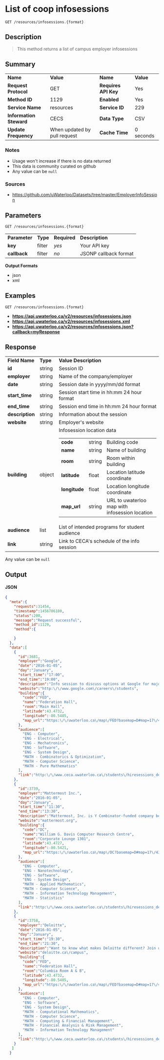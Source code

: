 # List of coop infosessions

```
GET /resources/infosessions.{format}
```

## Description

> This method returns a list of campus employer infosessions

## Summary

<table>
  <tr>
    <td><b>Name</b></td>
    <td><b>Value</b></td>
    <td><b><b>Name</b></b></td>
    <td><b>Value</b></td>
  </tr>
  <tr>
    <td><b>Request Protocol</b></td>
    <td>GET</td>
    <td><b>Requires API Key</b></td>
    <td>Yes</td>
  </tr>
  <tr>
    <td><b>Method ID</b></td>
    <td>1129</td>
    <td><b>Enabled</b></td>
    <td>Yes</td>
  </tr>
  <tr>
    <td><b>Service Name</b></td>
    <td>resources</td>
    <td><b>Service ID</b></td>
    <td>229</td>
  </tr>
  <tr>
    <td><b>Information Steward</b></td>
    <td>CECS</td>
    <td><b>Data Type</b></td>
    <td>CSV</td>
  </tr>
  <tr>
    <td><b>Update Frequency</b></td>
    <td>When updated by pull request</td>
    <td><b>Cache Time</b></td>
    <td>0 seconds</td>
  </tr>
</table>


### Notes

- Usage won't increase if there is no data returned
- This data is community curated on github
- Any value can be `null`


### Sources

- https://github.com/uWaterloo/Datasets/tree/master/EmployerInfoSession


## Parameters

```
GET /resources/infosessions.{format}
```

<table>
  <tr>
    <td><b>Parameter</b></td>
    <td><b>Type</b></td>
    <td><b><b>Required</b></b></td>
    <td><b>Description</b></td>
  </tr>
  <tr>
    <td><b>key</b></td>
    <td>filter</td>
    <td><i>yes</i></td>
    <td>Your API key</td>
  </tr>
  <tr>
    <td><b>callback</b></td>
    <td>filter</td>
    <td><i>no</i></td>
    <td>JSONP callback format</td>
  </tr>
</table>

**Output Formats**

- json
- xml


## Examples

```
GET /resources/infosessions.{format}
```

- **https://api.uwaterloo.ca/v2/resources/infosessions.json**
- **https://api.uwaterloo.ca/v2/resources/infosessions.xml**
- **https://api.uwaterloo.ca/v2/resources/infosessions.json?callback=myResponse**


## Response

<table>
  <tr>
    <td><b>Field Name</b></td>
    <td><b>Type</b></td>
    <td><b>Value Description</b></td>
  </tr>
  <tr>
    <td><b>id</b></td>
    <td>string</td>
    <td>Session ID</td>
  </tr>
  <tr>
    <td><b>employer</b></td>
    <td>string</td>
    <td>Name of the company/employer</td>
  </tr>
  <tr>
    <td><b>date</b></td>
    <td>string</td>
    <td>Session date in yyyy/mm/dd format</td>
  </tr>
  <tr>
    <td><b>start_time</b></td>
    <td>string</td>
    <td>Session start time in hh:mm 24 hour format</td>
  </tr>
  <tr>
    <td><b>end_time</b></td>
    <td>string</td>
    <td>Session end time in hh:mm 24 hour format</td>
  </tr>
    <tr>
    <td><b>description</b></td>
    <td>string</td>
    <td>Information about the session</td>
  </tr>
  <tr>
    <td><b>website</b></td>
    <td>string</td>
    <td>Employer's website</td>
  </tr>
  <tr>
    <td><b>building</b></td>
    <td>object</td>
    <td>
      Infosession location data<br>
      <table>
        <tr>
          <td><b>code</b></td>
          <td>string</td>
          <td>Building code</td>
        </tr>
        <tr>
          <td><b>name</b></td>
          <td>string</td>
          <td>Name of building</td>
        </tr>
        <tr>
          <td><b>room</b></td>
          <td>string</td>
          <td>Room within building</td>
        </tr>
        <tr>
          <td><b>latitude</b></td>
          <td>float</td>
          <td>Location latitude coordinate</td>
        </tr>
        <tr>
          <td><b>longitude</b></td>
          <td>float</td>
          <td>Location longitude coordinate</td>
        </tr>
        <tr>
          <td><b>map_url</b></td>
          <td>string</td>
          <td>URL to uwaterloo map with infosession location</td>
        </tr>
      </table>
    </td>
  </tr>
  <tr>
    <td><b>audience</b></td>
    <td>list</td>
    <td>List of intended programs for student audience</td>
  </tr>
  <tr>
    <td><b>link</b></td>
    <td>string</td>
    <td>Link to CECA's schedule of the info session</td>
  </tr>
</table>


Any value can be `null`

## Output

#### JSON

```json
{
  "meta":{
    "requests":31454,
    "timestamp":1456706180,
    "status":200,
    "message":"Request successful",
    "method_id":1129,
    "method":{
      
    }
  },
  "data":[
    {
      "id":3681,
      "employer":"Google",
      "date":"2016-01-05",
      "day":"January",
      "start_time":"17:00",
      "end_time":"19:00",
      "description":"Info session to discuss options at Google for majors outside of Computer Science.",
      "website":"http:\/\/www.google.com\/careers\/students",
      "building":{
        "code":"FED",
        "name":"Federation Hall",
        "room":"Main Hall",
        "latitude":43.4732,
        "longitude":-80.5485,
        "map_url":"https:\/\/uwaterloo.ca\/map\/FED?basemap=D#map=17\/43.4732\/-80.5485"
      },
      "audience":[
        "ENG - Computer",
        "ENG - Electrical",
        "ENG - Mechatronics",
        "ENG - Software",
        "ENG - System Design",
        "MATH - Combinatorics & Optimization",
        "MATH - Computer Science",
        "MATH - Pure Mathematics"
      ],
      "link":"http:\/\/www.ceca.uwaterloo.ca\/students\/hiresessions_details.php?id=3681"
    },
    {
      "id":3739,
      "employer":"Mattermost Inc.",
      "date":"2016-01-05",
      "day":"January",
      "start_time":"11:30",
      "end_time":"13:30",
      "description":"Mattermost, Inc. is Y Combinator-funded company behind Mattermost, an open source messaging platform available from http:\/\/mattermost.org. Here you'll write thoughtful, high-quality, open source code that's seen, used, shared and extended around the world.",
      "website":"mattermost.org",
      "building":{
        "code":"DC",
        "name":"William G. Davis Computer Research Centre",
        "room":"Corporate Lounge 1301",
        "latitude":43.4727,
        "longitude":-80.5421,
        "map_url":"https:\/\/uwaterloo.ca\/map\/DC?basemap=D#map=17\/43.4727\/-80.5421"
      },
      "audience":[
        "ENG - Computer",
        "ENG - Nanotechnology",
        "ENG - Software",
        "ENG - System Design",
        "MATH - Applied Mathematics",
        "MATH - Computer Science",
        "MATH - Information Technology Management",
        "MATH - Statistics"
      ],
      "link":"http:\/\/www.ceca.uwaterloo.ca\/students\/hiresessions_details.php?id=3739"
    },
    {
      "id":3758,
      "employer":"Deloitte",
      "date":"2016-01-05",
      "day":"January",
      "start_time":"19:30",
      "end_time":"21:30",
      "description":"Want to know what makes Deloitte different? Join us at our upcoming campus information session to learn more about our firm, our work and our culture. You'll have the opportunity to ask your most pressing questions and to meet professionals who were once in your shoes. Find out how to launch your career and why so many people come to Deloitte for the big opportunities, but stay for the people.",
      "website":"deloitte.ca\/campus",
      "building":{
        "code":"FED",
        "name":"Federation Hall",
        "room":"Columbia Room A & B",
        "latitude":43.4732,
        "longitude":-80.5485,
        "map_url":"https:\/\/uwaterloo.ca\/map\/FED?basemap=D#map=17\/43.4732\/-80.5485"
      },
      "audience":[
        "ENG - Computer",
        "ENG - Software",
        "ENG - System Design",
        "MATH - Computational Mathematics",
        "MATH - Computer Science",
        "MATH - Computing & Financial Management",
        "MATH - Financial Analysis & Risk Management",
        "MATH - Information Technology Management"
      ],
      "link":"http:\/\/www.ceca.uwaterloo.ca\/students\/hiresessions_details.php?id=3758"
    }
   ]
  }
```

